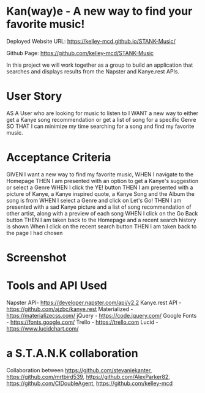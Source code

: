 # Kan(way)e - A new way to find your favorite music!

Deployed Website URL: https://kelley-mcd.github.io/STANK-Music/

Github Page: https://github.com/kelley-mcd/STANK-Music


In this project we will work together as a group to build an application that searches and displays results from the Napster and Kanye.rest APIs.

# User Story

AS A User who are looking for music to listen to
I WANT a new way to either get a Kanye song recommendation or get a list of song for a specific Genre
SO THAT I can minimize my time searching for a song and find my favorite music. 

# Acceptance Criteria

GIVEN I want a new way to find my favorite music,
WHEN I navigate to the Homepage
THEN I am presented with an option to get a Kanye's suggestion or select a Genre
WHEN I click the YE! button
THEN I am presented with a picture of Kanye, a Kanye inspired quote, a Kanye Song and the Album the song is from
WHEN I select a Genre and click on Let's Go!
THEN I am presented with a sad Kanye picture and a list of song recommendation of other artist, along with a preview of each song
WHEN I click on the Go Back button
THEN I am taken back to the Homepage and a recent search history is shown
When I click on the recent search button
THEN I am taken back to the page I had chosen 

# Screenshot

# Tools and API Used

Napster API- https://developer.napster.com/api/v2.2
Kanye.rest API - https://github.com/ajzbc/kanye.rest
Materialized - https://materializecss.com/
jQuery - https://code.jquery.com/
Google Fonts - https://fonts.google.com/
Trello - https://trello.com
Lucid - https://www.lucidchart.com/

# a S.T.A.N.K collaboration

Collaboration between https://github.com/stevaniekanter, https://github.com/mrtbird539, https://github.com/AlexParker82, https://github.com/CIDoubleAgent, https://github.com/kelley-mcd
